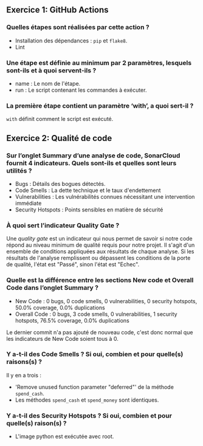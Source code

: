 ## Exercice 1: GitHub Actions

### Quelles étapes sont réalisées par cette action ?

- Installation des dépendances : `pip` et `flake8`.
- Lint

### Une étape est définie au minimum par 2 paramètres, lesquels sont-ils et à quoi servent-ils ?

- name : Le nom de l'étape.
- run : Le script contenant les commandes à exécuter.

### La première étape contient un paramètre ‘with’, a quoi sert-il ?

`with` définit comment le script est exécuté.

## Exercice 2: Qualité de code

### Sur l’onglet Summary d’une analyse de code, SonarCloud fournit 4 indicateurs. Quels sont-ils et quelles sont leurs utilités ?

- Bugs : Détails des bogues détectés.
- Code Smells : La dette technique et le taux d'endettement
- Vulnerabilities : Les vulnérabilités connues nécessitant une intervention immédiate
- Security Hotspots : Points sensibles en matière de sécurité

### À quoi sert l’indicateur Quality Gate ?

Une _quality gate_ est un indicateur qui nous permet de savoir si notre code répond au niveau minimum de qualité requis pour notre projet. Il s'agit d'un ensemble de conditions appliquées aux résultats de chaque analyse. Si les résultats de l'analyse remplissent ou dépassent les conditions de la porte de qualité, l'état est "Passé", sinon l'état est "Echec".

### Quelle est la différence entre les sections New code et Overall Code dans l’onglet Summary ?

- New Code : 0 bugs, 0 code smells, 0 vulnerabilities, 0 security hotspots, 50.0% coverage, 0.0% duplications
- Overall Code : 0 bugs, 3 code smells, 0 vulnerabilities, 1 security hotspots, 76.5% coverage, 0.0% duplications

Le dernier commit n'a pas ajouté de nouveau code, c'est donc normal que les indicateurs de New Code soient tous à 0.

### Y a-t-il des Code Smells ? Si oui, combien et pour quelle(s) raisons(s) ?

Il y en a trois :

- 'Remove unused function parameter "deferred"' de la méthode `spend_cash`.
- Les méthodes `spend_cash` et `spend_money` sont identiques.

### Y a-t-il des Security Hotspots ? Si oui, combien et pour quelle(s) raison(s) ?

- L'image python est exécutée avec root.
